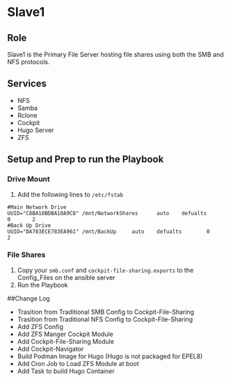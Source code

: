 # Slave1
## Role
Slave1 is the Primary File Server hosting file shares using both the SMB and NFS protocols.

## Services
* NFS
* Samba
* Rclone
* Cockpit
* Hugo Server
* ZFS

## Setup and Prep to run the Playbook
### Drive Mount
1. Add the following lines to `/etc/fstab`

```
#Main Network Drive
UUID="C8BA10BDBA10A9C8" /mnt/NetworkShares      auto    defualts        0       2
#Back Up Drive
UUID="DA783ECE783EA961" /mnt/BackUp     auto    defualts        0       2
```

### File Shares
1. Copy your `smb.conf` and `cockpit-file-sharing.exports` to the Config_Files on the ansible server
2. Run the Playbook

##Change Log
* Trasition from Traditional SMB Config to Cockpit-File-Sharing
* Trasition from Traditional NFS Config to Cockpit-File-Sharing
* Add ZFS Config
* Add ZFS Manger Cockpit Module
* Add Cockpit-File-Sharing Module
* Add Cockpit-Navigator
* Build Podman Image for Hugo (Hugo is not packaged for EPEL8)
* Add Cron Job to Load ZFS Module at boot
* Add Task to build Hugo Container